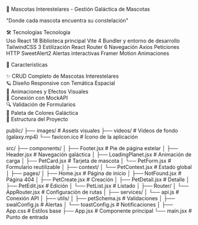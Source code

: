 🚀 Mascotas Interestelares - Gestión Galáctica de Mascotas

"Donde cada mascota encuentra su constelación"


🛠 Tecnologías
Tecnología	
Uso
React 18	Biblioteca principal
Vite 4	Bundler y entorno de desarrollo
TailwindCSS 3	Estilización
React Router 6	Navegación
Axios	Peticiones HTTP
SweetAlert2	Alertas interactivas
Framer Motion	Animaciones



🌟 Características

✨ CRUD Completo de Mascotas Interestelares  
🪐 Diseño Responsive con Temática Espacial  
🚀 Animaciones y Efectos Visuales  
📡 Conexión con MockAPI  
🔍 Validación de Formularios  
🎨 Paleta de Colores Galáctica  
📂 Estructura del Proyecto


public/
├── images/          # Assets visuales
├── videos/          # Videos de fondo (galaxy.mp4)
└── favicon.ico      # Ícono de la aplicación

src/
├── components/
│   ├── Footer.jsx   # Pie de página estelar
│   ├── Header.jsx   # Navegación galáctica
│   ├── LoadingPlanet.jsx  # Animación de carga
│   ├── PetCard.jsx  # Tarjeta de mascota
│   └── PetForm.jsx  # Formulario reutilizable
│
├── context/
│   └── PetContext.jsx  # Estado global
│
├── pages/
│   ├── Home.jsx     # Página de inicio
│   ├── NotFound.jsx # Página 404
│   ├── PetCreate.jsx # Creación
│   ├── PetDetail.jsx # Detalle
│   ├── PetEdit.jsx  # Edición
│   └── PetList.jsx  # Listado
│
├── Router/
│   └── AppRouter.jsx # Configuración de rutas
│
├── services/
│   └── api.js       # Conexión API
│
├── utils/
│   ├── petSchema.js # Validaciones
│   ├── swalConfig.js # Alertas
│   └── toastConfig.js # Notificaciones
│
├── App.css          # Estilos base
├── App.jsx          # Componente principal
└── main.jsx         # Punto de entrada
